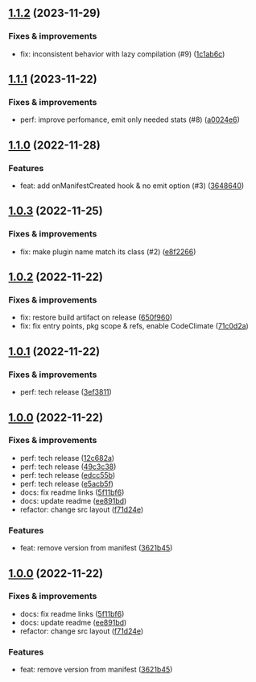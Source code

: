 ## [1.1.2](https://github.com/qiwi/module-federation-manifest-plugin/compare/v1.1.1...v1.1.2) (2023-11-29)

### Fixes & improvements
* fix: inconsistent behavior with lazy compilation (#9) ([1c1ab6c](https://github.com/qiwi/module-federation-manifest-plugin/commit/1c1ab6c4a723c6480abb2f22b9283482249c3f7c))

## [1.1.1](https://github.com/qiwi/module-federation-manifest-plugin/compare/v1.1.0...v1.1.1) (2023-11-22)

### Fixes & improvements
* perf: improve perfomance, emit only needed stats (#8) ([a0024e6](https://github.com/qiwi/module-federation-manifest-plugin/commit/a0024e610ad7044f94f23cd547291f93f21fd353))

## [1.1.0](https://github.com/qiwi/module-federation-manifest-plugin/compare/v1.0.3...v1.1.0) (2022-11-28)

### Features
* feat: add onManifestCreated hook & no emit option (#3) ([3648640](https://github.com/qiwi/module-federation-manifest-plugin/commit/3648640b52e56b9dc9af6b1d54cd0cc14ee25c10))

## [1.0.3](https://github.com/qiwi/module-federation-manifest-plugin/compare/v1.0.2...v1.0.3) (2022-11-25)

### Fixes & improvements
* fix: make plugin name match its class (#2) ([e8f2266](https://github.com/qiwi/module-federation-manifest-plugin/commit/e8f2266c757d4b16daa56e4e96c7e63044c12fc0))

## [1.0.2](https://github.com/qiwi/module-federation-manifest-plugin/compare/v1.0.1...v1.0.2) (2022-11-22)

### Fixes & improvements
* fix: restore build artifact on release ([650f960](https://github.com/qiwi/module-federation-manifest-plugin/commit/650f960cde0fe631aef669bdfef029b0c9b7a4a1))
* fix: fix entry points, pkg scope & refs, enable CodeClimate ([71c0d2a](https://github.com/qiwi/module-federation-manifest-plugin/commit/71c0d2ad38122bd800be0e1180293a91e2ca8ced))

## [1.0.1](https://github.com/qiwi/module-federation-manifest-plugin/compare/v1.0.0...v1.0.1) (2022-11-22)

### Fixes & improvements
* perf: tech release ([3ef3811](https://github.com/qiwi/module-federation-manifest-plugin/commit/3ef38117f4361d59a5d0d9a9e7878e169d0c3ca6))

## [1.0.0](https://github.com/qiwi/module-federation-manifest-plugin/compare/undefined...v1.0.0) (2022-11-22)

### Fixes & improvements
* perf: tech release ([12c682a](https://github.com/qiwi/module-federation-manifest-plugin/commit/12c682a3453ebbf2089f21da999ba731e13a1e7b))
* perf: tech release ([49c3c38](https://github.com/qiwi/module-federation-manifest-plugin/commit/49c3c382da20fc9c4d777ea3ab46ec7ce6f31445))
* perf: tech release ([edcc55b](https://github.com/qiwi/module-federation-manifest-plugin/commit/edcc55bbed34bb981a7e913514723e585c0752a2))
* perf: tech release ([e5acb5f](https://github.com/qiwi/module-federation-manifest-plugin/commit/e5acb5f9968ae4d8ee33ae39301c873a952c93ea))
* docs: fix readme links ([5f11bf6](https://github.com/qiwi/module-federation-manifest-plugin/commit/5f11bf6e191092e7610c6e96d25f7279e98d0f0e))
* docs: update readme ([ee891bd](https://github.com/qiwi/module-federation-manifest-plugin/commit/ee891bda0f554dd2c15558a85532663fd6ebc41e))
* refactor: change src layout ([f71d24e](https://github.com/qiwi/module-federation-manifest-plugin/commit/f71d24e05a51b33ce6344b8743ce386cbf28fa48))

### Features
* feat: remove version from manifest ([3621b45](https://github.com/qiwi/module-federation-manifest-plugin/commit/3621b4561efb33a79c1a9c634ee857e4c7745017))

## [1.0.0](https://github.com/qiwi/module-federation-manifest-plugin/compare/undefined...v1.0.0) (2022-11-22)

### Fixes & improvements
* docs: fix readme links ([5f11bf6](https://github.com/qiwi/module-federation-manifest-plugin/commit/5f11bf6e191092e7610c6e96d25f7279e98d0f0e))
* docs: update readme ([ee891bd](https://github.com/qiwi/module-federation-manifest-plugin/commit/ee891bda0f554dd2c15558a85532663fd6ebc41e))
* refactor: change src layout ([f71d24e](https://github.com/qiwi/module-federation-manifest-plugin/commit/f71d24e05a51b33ce6344b8743ce386cbf28fa48))

### Features
* feat: remove version from manifest ([3621b45](https://github.com/qiwi/module-federation-manifest-plugin/commit/3621b4561efb33a79c1a9c634ee857e4c7745017))
